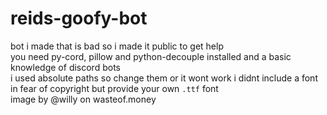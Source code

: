 # reids-goofy-bot
bot i made that is bad so i made it public to get help  
you need py-cord, pillow and python-decouple installed and a basic knowledge of discord bots  
i used absolute paths so change them or it wont work 
i didnt include  a font in fear of copyright but provide your own `.ttf` font  
image by @willy on wasteof.money  
